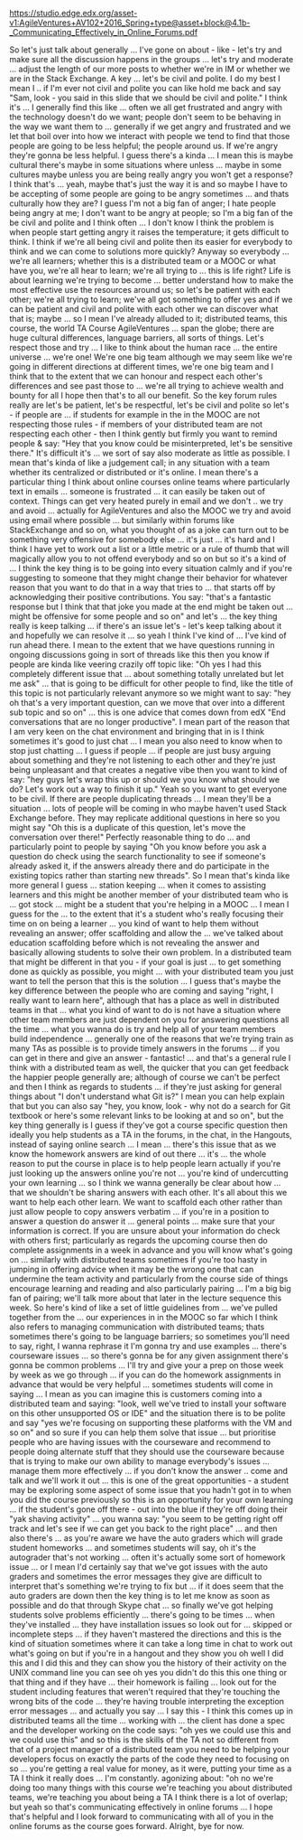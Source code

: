 https://studio.edge.edx.org/asset-v1:AgileVentures+AV102+2016_Spring+type@asset+block@4.1b-_Communicating_Effectively_in_Online_Forums.pdf

So let's just talk about generally ...
I've gone on about - like - let's try and make sure all the discussion happens in the groups ...
let's try and moderate ... adjust
the length of our more posts to whether we're in IM or whether we are in
the Stack Exchange. A key ...
let's be civil and polite. I do my best I mean
I
.. if I'm ever not civil and polite you can like hold me back and say "Sam, look -
you said in this slide that we should be civil and polite." I think it's ...
I generally find this like ... often we all get frustrated and angry with
the technology doesn't do we want; people don't seem to be behaving in the way
we
want them to
... generally if we get angry and frustrated and we let that boil over
into how we interact with people
we tend to find that those people are going to be less helpful;
the people around us. If we're angry they're gonna be less helpful. I guess
there's a kinda ...
I mean this is maybe cultural there's maybe in some
situations where unless ... maybe in some cultures maybe unless you are being really
angry
you won't get a response? I think that's ...
yeah, maybe that's just the way it is and so maybe I have
to be accepting of
some people are going to be angry sometimes ...
and thats
culturally how they are? I guess I'm not a big fan of anger; I hate people
being angry at me; I don't want to be angry at people;
so I'm a big fan of the
be civil and polite and I think often ...
I don't know I think the problem is when people start getting
angry it raises the temperature; it gets
difficult to think.
I think if we're all being civil and polite then
its easier for everybody to think and we can come to solutions more quickly?
Anyway so everybody ... we're all learners; whether this is a
distributed team
or a MOOC or what have you, we're all hear to
learn; we're all
trying to ... this is life right? Life is about learning we're trying to
become ... better understand
how to make the most effective use the resources around us;
so let's be patient with each other; we're all trying to
learn; we've all got something to offer
yes and if we can be patient and civil and polite
with each other we can discover what that is;
maybe ... so I mean I've already alluded to it;
distributed teams, this course, the world TA Course
AgileVentures
... span the globe; there are huge cultural differences, language barriers, all
sorts of
things.
Let's respect those and try ... I like to think about the human
race
... the entire universe ... we're one! We're one big team
although we may seem like we're going in different directions at different times, we're
one big
team
and I think that to the extent that we can honour and respect each other's
differences
and see past those to ... we're all trying to
achieve wealth and bounty for all I hope
then that's to all our benefit. So the key forum rules
really are
let's be patient, let's be respectful, let's be civil and polite so let's -
if people are ... if students for example in the
in the MOOC are not respecting
those rules - if members of your distributed team are
not respecting each other - then I think gently but firmly
you want to remind people & say: "Hey that you know could be
misinterpreted, let's be sensitive there." It's
difficult it's ... we sort of
say
also moderate as little as possible. I mean that's kinda of like a
judgement call;
in any situation with a team whether its centralized or distributed
or it's online. I mean there's a particular thing I think about online courses
online teams
where particularly text in emails
... someone is frustrated ... it can easily be taken out of
context. Things can get very heated
purely in email and we don't .. we try and avoid ...
actually for AgileVentures
and also the MOOC we try and avoid using email where possible ... but
similarly within
forums like StackExchange and so on, what you thought of as a joke can
turn out to be something very offensive for somebody else ... it's just ...
it's hard
and I think I have yet to work out a list
or a little metric or a rule of thumb
that will magically allow you to not offend everybody and so on
but so it's a kind of ... I think the key thing is to be going into every
situation
calmly and if you're
suggesting to someone that they might change their behavior for whatever
reason that you want to do that
in a way that tries to ... that starts off by
acknowledging their positive
contributions. You say:
"that's a fantastic response but I think that that joke you made at the end might
be taken out ...
might be offensive for some people and so on" and let's ...
the key thing really is keep talking ... if there's an issue let's -
let's keep talking about it and hopefully we
can resolve it ...
so yeah I think I've kind of ...
I've kind of run ahead there. I mean to the extent that we have
questions running in
ongoing discussions going in sort of threads like this then
you know if people are kinda like veering crazily off topic
like: "Oh yes I had this completely different issue that ... about something totally
unrelated
but let me ask" ... that is going to be difficult for other people to find, like the
title
of this
topic is not particularly relevant anymore so we might want to say: "hey oh that's
a
very important question, can we move that over into a
different
sub topic and so on" ... this is one advice that comes down from edX
"End conversations that are no longer productive". I mean part of the
reason that I
am very keen on the chat environment and bringing that in
is I think sometimes it's good to just chat ... I mean you also need
to know
when to stop just chatting ... I guess if people ...
if people are just busy arguing about something and they're not listening to each
other and they're just being unpleasant
and that creates a negative vibe then you want to kind of
say: "hey guys let's wrap this up or should we you know what should we do?
Let's work out a way to finish it up." Yeah so
you want to get everyone to be civil.
If there are people duplicating threads ... I mean they'll be
a situation
...
lots of people will be coming in who maybe haven't
used Stack Exchange before. They may
replicate additional questions in here
so you might say "Oh this is a duplicate of this question, let's move the
conversation over there!"
Perfectly reasonable thing to do ... and particularly point to people by
saying "Oh you know before you ask a question
do check using the search functionality to see if
someone's already asked it, if the answers already there and
do participate in the
existing topics rather than starting new threads".
So I mean that's kinda like more general I guess ...
station keeping ... when it comes to assisting learners and this might
be
another member of your distributed team who
is
... got stock ... might be a
student that you're helping in a MOOC ... I mean
I guess for the ...
to the extent that it's a student who's really focusing their time on
on being a learner ... you kind of want to help them without revealing an answer;
offer scaffolding and allow the ... we've talked about education
scaffolding
before which is not revealing the answer and basically allowing students to solve their
own problem.
In a distributed team that might be different in
that you - if your goal is just ...
to get something done as quickly as possible,
you might ... with your distributed team you just want
to tell the person that this is
the solution
... I guess that's maybe the key difference between the
people who are coming and saying "right, I really want to
learn here", although
that has a place as well in distributed teams in that ...
what you kind of want to do is not have a situation where
other team members are just dependent on you for answering questions all the time
... what you wanna do is try and help all of
your team members
build independence ... generally
one of the reasons that we're trying train as many
TAs as possible is to provide timely answers in the forums ... if
you can
get in there and give an answer - fantastic! ... and that's
a general rule I think with a distributed team
as well, the quicker that you
can get feedback
the happier people generally are; although of course
we can't be perfect and then I think as regards
to students ... if they're just asking for
general things about "I don't understand what Git is?" I mean you
can help explain that but you can also say "hey, you know, look - why not
do a search for Git textbook or here's some relevant
links to be looking at and so on", but the key thing generally is
I guess if they've got a course specific question
then ideally you help students
as a TA in the forums, in the chat, in the Hangouts,
instead of saying
online search ... I mean ... there's this issue that as we know the
homework answers
are kind of out there ... it's
... the whole reason to put the course in place is to help people
learn
actually if you're just looking up the answers online you're not ... you're kind
of undercutting your own learning ... so I think we wanna
generally be clear about how ... that we shouldn't be sharing
answers with each other. It's all about this we
want to help each other learn. We want to
scaffold each other rather than just
allow people to copy answers
verbatim ... if you're in a position to answer a question do
answer it
... general points ...
make sure that your information is correct. If you are unsure about
your information do check with others
first; particularly as regards the upcoming course
then do complete assignments in a week in advance and
you will know what's going on ... similarly with distributed teams
sometimes if you're too hasty in jumping in offering
advice when it may be the wrong one that can undermine the team activity
and particularly from the course side of things encourage
learning and reading and also particularly pairing ... I'm a big big fan of
pairing; we'll talk more about that later in the lecture sequence this week.
So here's kind of like a set of
little guidelines from ... we've
pulled together from the ... our experiences in
in the MOOC
so far which I think
also refers to managing communication with distributed teams;
thats sometimes there's going to be language barriers; so
sometimes you'll need to say, right, I wanna rephrase it
I'm gonna try and use examples ... there's courseware issues
... so there's gonna be for any given
assignment there's gonna be common problems
... I'll try and give your a prep on those week by week as we go through
... if you can do the
homework assignments in advance that would be
very helpful ...
sometimes students will come in saying ... I mean as you can imagine this is
customers coming into a distributed
team and saying: "look, well we've tried to install your software on this other
unsupported OS or IDE" and the situation there is to be polite and say
"yes we're focusing on supporting
these platforms with the VM and so on" and so
sure if you can help them solve that issue ... but prioritise people
who are having issues with the courseware and recommend to people doing
alternate stuff that they should use the courseware
because that is trying to make our own ability to manage everybody's
issues ... manage them more effectively
... if you don't know the answer .. come and talk
and we'll work it out ... this is one of the great
opportunities - a student may be exploring some aspect of some
issue that you hadn't got in to when you
did the course previously so this is an opportunity for your own learning
... if the student's gone off there - out into the blue
if they're off doing their "yak shaving activity" ...
you wanna say: "you seem to be getting right off track and
let's see if we can get you back to the right place"
... and then also there's ... as you're aware we have the auto graders which
will grade
student homeworks ... and
sometimes students will say, oh it's the autograder that's not working ... often it's actually
some sort of
homework issue
... or I mean I'd certainly say that we've got
issues with the
auto graders and sometimes the error messages they
give are difficult to interpret
that's something
we're trying to fix but ... if it does seem that the auto graders are down
then the key thing is to let me know as soon as possible and do that
through
Skype chat ... so
finally we've got helping students solve problems efficiently
... there's going to be times ... when they've installed ...
they have installation issues so look out for ...
skipped or incomplete steps ... if they haven't mastered the directions and this is
the
kind of situation sometimes where it can take a
long time in chat to work out what's
going on but if you're in a hangout
and they show you oh well I did this and I did
this and they can show you the history of their
activity on the UNIX command line you can see oh yes you didn't do this
this one thing or that thing and
if they have ... their homework is failing ... look
out for the student including features that weren't required
that they're touching the wrong bits of the code ... they're having
trouble
interpreting the exception error messages ... and actually you say ... I
say this -
I think this comes up in distributed teams all the time ... working with
... the client has done a spec and the developer working on
the code says: "oh yes we could use this and we could use this" and
so this is the skills of the TA
not so different from that of a project manager of
a distributed team
you need to be helping your developers focus on
exactly the parts of the code they need to focusing on so ...
you're getting a real value for money, as it were, putting your time as a
TA
I think it really does ... I'm constantly. agonizing about: "oh no we're doing too many
things with this course we're teaching you about
distributed teams, we're teaching you about being a TA
I think there is a lot of overlap; but yeah so that's communicating effectively in online
forums
... I hope that's helpful and I look forward to communicating with all of you in
the online forums as the course goes forward. Alright, bye for now.
